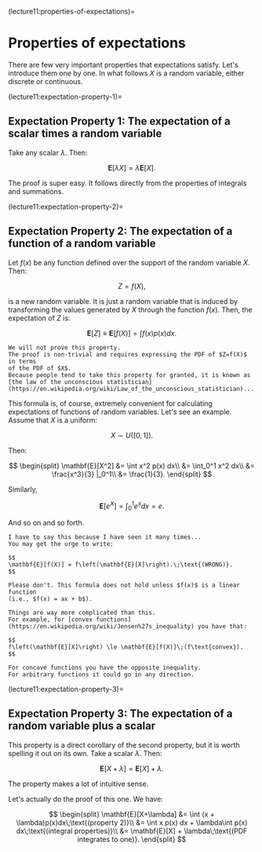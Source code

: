 (lecture11:properties-of-expectations)=
# Properties of expectations

There are few very important properties that expectations satisfy.
Let's introduce them one by one.
In what follows $X$ is a random variable, either discrete or continuous.

(lecture11:expectation-property-1)=
## Expectation Property 1: The expectation of a scalar times a random variable

Take any scalar $\lambda$.
Then:

$$
\mathbf{E}[\lambda X] = \lambda \mathbf{E}[X].
$$

The proof is super easy. It follows directly from the properties of integrals
and summations.

(lecture11:expectation-property-2)=
## Expectation Property 2: The expectation of a function of a random variable

Let $f(x)$ be any function defined over the support of the random variable $X$.
Then:

$$
Z = f(X),
$$

is a new random variable.
It is just a random variable that is induced by transforming the values generated
by $X$ through the function $f(x)$.
Then, the expectation of $Z$ is:

$$
\mathbf{E}[Z] \equiv \mathbf{E}[f(X)] = \int f(x) p(x) dx.
$$

```{note}
We will not prove this property.
The proof is non-trivial and requires expressing the PDF of $Z=f(X)$ in terms
of the PDF of $X$.
Because people tend to take this property for granted, it is known as
[the law of the unconscious statistician](https://en.wikipedia.org/wiki/Law_of_the_unconscious_statistician)...
```

This formula is, of course, extremely convenient for calculating expectations
of functions of random variables.
Let's see an example.
Assume that $X$ is a uniform:

$$
X \sim U([0,1]).
$$

Then:

$$
\begin{split}
\mathbf{E}[X^2] &= \int x^2 p(x) dx\\
&= \int_0^1 x^2 dx\\
&= \frac{x^3}{3} |_0^1\\
&= \frac{1}{3}.
\end{split}
$$

Similarly,

$$
\mathbf{E}[e^X] = \int_0^1 e^x dx = e.
$$

And so on and so forth.

```{warning}
I have to say this because I have seen it many times...
You may get the urge to write:

$$
\mathbf{E}[f(X)] = f\left(\mathbf{E}[X]\right).\;\text{(WRONG)}.
$$

Please don't. This formula does not hold unless $f(x)$ is a linear function
(i.e., $f(x) = ax + b$).

Things are way more complicated than this.
For example, for [convex functions](https://en.wikipedia.org/wiki/Jensen%27s_inequality) you have that:

$$
f\left(\mathbf{E}[X]\right) \le \mathbf{E}[f(X)]\;(f\text{convex}).
$$

For concave functions you have the opposite inequality.
For arbitrary functions it could go in any direction.
```

(lecture11:expectation-property-3)=
## Expectation Property 3: The expectation of a random variable plus a scalar

This property is a direct corollary of the second property, but it is worth
spelling it out on its own.
Take a scalar $\lambda$.
Then:

$$
\mathbf{E}[X + \lambda] = \mathbf{E}[X] + \lambda.
$$

The property makes a lot of intuitive sense.

Let's actually do the proof of this one.
We have:

$$
\begin{split}
\mathbf{E}[X+\lambda] &= \int (x + \lambda)p(x)dx\;\text{(property 2)}\\
&= \int x p(x) dx + \lambda\int p(x) dx\;\text{(integral properties)}\\
&= \mathbf{E}[X] + \lambda\;\text{(PDF integrates to one)}.
\end{split}
$$
